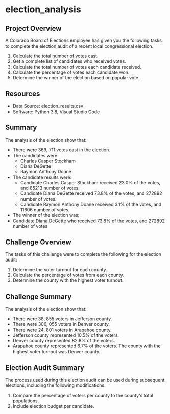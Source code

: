 # election_analysis

## Project Overview
A Colorado Board of Elections employee has given you the following tasks to complete the election audit of a recent local congressional election. 

1. Calculate the total number of votes cast. 
2. Get a complete list of candidates who received votes. 
3. Calculate the total number of votes each candidate received.
4. Calculate the percentage of votes each candidate won. 
5. Determine the winner of the election based on popular vote. 

## Resources
- Data Source: election_results.csv
- Software: Python 3.8, Visual Studio Code

## Summary
The analysis of the election show that:
- There were 369, 711 votes cast in the election. 
- The candidates were:
  - Charles Casper Stockham
  - Diana DeGette
  - Raymon Anthony Doane
- The candidate results were:
  - Candidate Charles Casper Stockham received 23.0% of the votes, and 85213 number of votes. 
  - Candidate Diana DeGette received 73.8% of the votes, and 272892 number of votes. 
  - Candidate Raymon Anthony Doane received 3.1% of the votes, and 11606 number of votes. 
 - The winner of the election was:
  - Candidate Diana DeGette who received 73.8% of the votes, and 272892 number of votes

## Challenge Overview
The tasks of this challenge were to complete the following for the election audit: 

1. Determine the voter turnout for each county.
2. Calculate the percentage of votes from each county.
3. Determine the county with the highest voter turnout.

## Challenge Summary
The analysis of the election show that:
- There were 38, 855 voters in Jefferson county. 
- There were 306, 055 voters in Denver county. 
- There were 24, 801 voters in Arapahoe county. 
- Jefferson county represented 10.5% of the voters. 
- Denver county represented 82.8% of the voters. 
- Arapahoe county represented 6.7% of the voters. 
The county with the highest voter turnout was Denver county. 

## Election Audit Summary
The process used during this election audit can be used during subsequent elections, including the following modifications:
1. Compare the percentage of voters per county to the county's total populations. 
2. Include election budget per candidate.  

